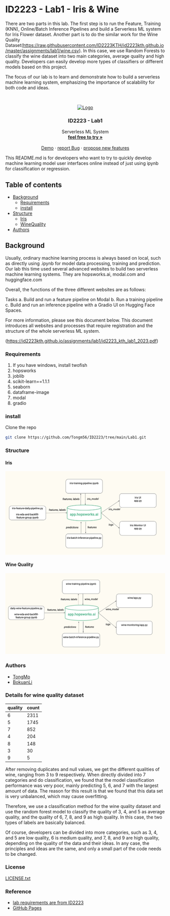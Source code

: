 
# ID2223 - Lab1 - Iris & Wine

There are two parts in this lab. The first step is to run the Feature, Training (KNN), Online/Batch Inference Pipelines and build a Serverless ML system for Iris Flower dataset. Another part is to do the similar work for the Wine Quality Dataset(https://raw.githubusercontent.com/ID2223KTH/id2223kth.github.io/master/assignments/lab1/wine.csv). In this case, we use Random Forests to classify the wine dataset into two main categories, average quality and high quality. Developers can easily develop more types of classifiers or different models based on this project. 

The focus of our lab is to learn and demonstrate how to build a serverless machine learning system, emphasizing the importance of scalability for both code and ideas.

<!-- PROJECT SHIELDS -->
<!-- @import "[TOC]" {cmd="toc" depthFrom=1 depthTo=6 orderedList=false} -->
<!-- PROJECT LOGO -->
<br />

<p align="center">
  <a href="https://github.com/Tongm56/ID2223/tree/main/Lab1">
    <img src="https://raw.githubusercontent.com/bokuan/ID2223/main/average.png?token=GHSAT0AAAAAACHL4DAOO2XQVNTSNYIPH476ZKY6VSQ" alt="Logo" width="300" height="300">
  </a>

  <h3 align="center">ID2223 - Lab1</h3>
  <p align="center">
    Serverless ML System
    <br />
    <a href="https://github.com/Tongm56/ID2223/tree/main/Lab1"><strong>feel free to try »</strong></a>
    <br />
    <br />
    <a href="https://github.com/Tongm56/ID2223/tree/main/Lab1">Demo</a>
    ·
    <a href="https://github.com/Tongm56/ID2223/issues">report Bug</a>
    ·
    <a href="https://github.com/Tongm56/ID2223/issues">propose new features</a>
  </p>

</p>

This README.md is for developers who want to try to quickly develop machine learning model user interfaces online instead of just using ipynb for classification or regression.
 
## Table of contents

- [Background](#Background)
  - [Requirements](#Requirements)
  - [install](#install)
- [Structure](#Structure)
  - [Iris](#Iris)
  - [WineQuality](#WineQuality)
- [Authors](#Authors)

## Background
Usually, ordinary machine learning process is always based on local, such as directly using .ipynb for model data processing, training and prediction. Our lab this time used several advanced websites to build two serverless machine learning systems. They are hopsworks.ai, modal.com and huggingface.com

Overall, the functions of the three different websites are as follows: 

Tasks
a. Build and run a feature pipeline on Modal
b. Run a training pipeline
c. Build and run an inference pipeline with a Gradio UI on Hugging Face Spaces.

For more information, please see this document below. This document introduces all websites and processes that require registration and the structure of the whole serverless ML system. 

(https://id2223kth.github.io/assignments/lab1/id2223_kth_lab1_2023.pdf)

### Requirements
1. If you have windows, install twofish
2. hopsworks
3. joblib
4. scikit-learn==1.1.1
5. seaborn
6. dataframe-image
7. modal
8. gradio

### **install**
Clone the repo

```sh
git clone https://github.com/Tongm56/ID2223/tree/main/Lab1.git
```
### Structure
#### Iris 

[![Iris](https://github.com/Tongm56/ID2223/blob/main/Lab1/Iris.png)](https://github.com/Tongm56/ID2223/blob/main/Lab1/Iris.png)

#### Wine Quality 

[![WineQuality](https://github.com/Tongm56/ID2223/blob/main/Lab1/wine.png)](https://github.com/Tongm56/ID2223/blob/main/Lab1/wine.png)

### Authors
- [TongMo](https://github.com/Tongm56)
- [BokuanLi](https://github.com/bokuan)

### Details for wine quality dataset
| quality | count |
|---------|-------|
| 6       | 2311  |
| 5       | 1745  |
| 7       | 852   |
| 4       | 204   |
| 8       | 148   |
| 3       | 30    |
| 9       | 5     |

After removing duplicates and null values, we get the different qualities of wine, ranging from 3 to 9 respectively. When directly divided into 7 categories and do classification, we found that the model classification performance was very poor, mainly predicting 5, 6, and 7 with the largest amount of data. The reason for this result is that we found that this data set is very unbalanced, which may cause overfitting. 

Therefore, we use a classification method for the wine quality dataset and use the random forest model to classify the quality of 3, 4, and 5 as average quality, and the quality of 6, 7, 8, and 9 as high quality. In this case, the two types of labels are basically balanced.

Of course, developers can be divided into more categories, such as 3, 4, and 5 are low quality, 6 is medium quality, and 7, 8, and 9 are high quality, depending on the quality of the data and their ideas. In any case, the principles and ideas are the same, and only a small part of the code needs to be changed.
### License

 [LICENSE.txt](https://github.com/Tongm56/ID2223/blob/main/LICENSE)

### Reference

- [lab requirements are from ID2223](https://id2223kth.github.io/assignments/lab1/id2223_kth_lab1_2023.pdf)
- [GitHub Pages](https://pages.github.com)





